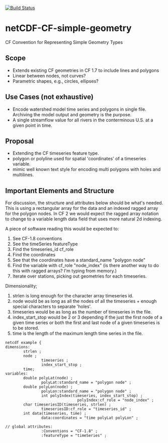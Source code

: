 [![Build Status](https://travis-ci.org/bekozi/netCDF-CF-simple-geometry.svg?branch=master)](https://travis-ci.org/bekozi/netCDF-CF-simple-geometry)

# netCDF-CF-simple-geometry
CF Convention for Representing Simple Geometry Types

## Scope

* Extends existing CF geometries in CF 1.7 to include lines and polygons
* Linear between nodes, not curves?
* Parametric shapes, e.g., circles, ellipses?

## Use Cases (not exhaustive)

* Encode watershed model time series and polygons in single file. Archiving the model output and geometry is the purpose.
* A single streamflow value for all rivers in the conterminous U.S. at a given point in time.

## Proposal

* Extending the CF timeseries feature type.
* polygon or polyline used for spatial 'coordinates' of a timeseries variable.
* mimic well known text style for encoding multi polygons with holes and multilines.

## Important Elements and Structure

For discussion, the structure and attributes below should be what's needed. This is using a rectangular array for the data and an indexed ragged array for the polygon nodes. In CF 2 we would expect the ragged array notation to change to a variable length data field that uses more natural 2d indexing.

A piece of software reading this would be expected to:
1) See CF-1.8 conventions
2) See the timeSeries featureType
3) Find the timeseries\_id cf\_role
4) Find the coordinates 
5) See that the coordinates have a standard\_name "polygon node"
6) Find the variable with cf_role "node\_index" (is there another way to do this with ragged arrays? I'm typing from memory.)
7) Iterate over stations, picking out geometries for each timeseries.

Dimensionality;
1) strlen is long enough for the character array timeseries id.
2) node would be as long as all the nodes of all the timeseries + enough special characters to separate 'holes'. 
3) timeseries would be as long as the number of timeseries in the file.
4) index_start_stop would be 2 or 3 depending if the just the first node of a given time series or both the first and last node of a given timeseries is to be stored.
5) time is the length of the maximum length time series in the file. 

```
netcdf example {
dimensions:
        strlen ;
        node ;
				timeseries ;
				index_start_stop ;
        time;
variables:
        double polyLat(node) ;
                polyLat:standard_name = "polygon node" ;
        double polyLon(node) ;
                polyLon:standard_name = "polygon node" ;
				int polyIndex(timeseries, index_start_stop) ;
								polyIndex:cf_role = "node_index" ;
        char timeseriesID(timeseries, strlen) ;
                timeseriesID:cf_role = "timeseries_id" ;
        int data(timeseries, time) ;
                data:coordinates = "time polyLat polyLon" ;

// global attributes:
                :Conventions = "CF-1.8" ;
                :featureType = "timeSeries" ;
```